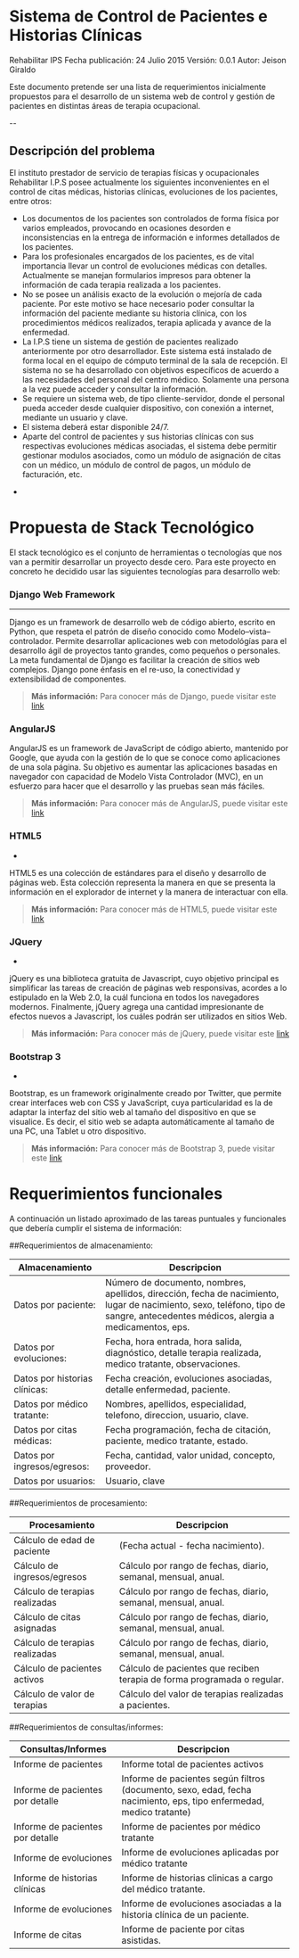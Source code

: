 Sistema de Control de Pacientes e Historias Clínicas
===================
Rehabilitar IPS
Fecha publicación: 24 Julio 2015
Versión: 0.0.1
Autor: Jeison Giraldo


Este documento pretende ser una lista de requerimientos inicialmente propuestos para el desarrollo de un sistema web de control y gestión de pacientes en distintas áreas de terapia ocupacional.

--


Descripción del problema
-

El instituto prestador de servicio de terapias físicas y ocupacionales Rehabilitar I.P.S posee actualmente los siguientes inconvenientes en el control de citas médicas, historias clínicas, evoluciones de los pacientes, entre otros:

* Los documentos de los pacientes son controlados de forma física por varios empleados, provocando en ocasiones desorden e inconsistencias en la entrega de información e informes detallados de los pacientes.
* Para los profesionales encargados de los pacientes, es de vital importancia llevar un control de evoluciones médicas con detalles. Actualmente se manejan formularios impresos para obtener la información de cada terapia realizada a los pacientes.
* No se posee un análisis exacto de la evolución o mejoría de cada paciente. Por este motivo se hace necesario poder consultar la información del paciente mediante su historia clínica, con los procedimientos médicos realizados, terapia aplicada y avance de la enfermedad.
* La I.P.S tiene un sistema de gestión de pacientes realizado anteriormente por otro desarrollador. Este sistema está instalado de forma local en el equipo de cómputo terminal de la sala de recepción. El sistema no se ha desarrollado con objetivos específicos de acuerdo a las necesidades del personal del centro médico. Solamente una persona a la vez puede acceder y consultar la información.
* Se requiere un sistema web, de tipo cliente-servidor, donde el personal pueda acceder desde cualquier dispositivo, con conexión a internet, mediante un usuario y clave.
* El sistema deberá estar disponible 24/7.
* Aparte del control de pacientes y sus historias clínicas con sus respectivas evoluciones médicas asociadas, el sistema debe permitir gestionar modulos asociados, como un módulo de asignación de citas con un médico, un módulo de control de pagos, un módulo de facturación, etc.

-

Propuesta de Stack Tecnológico
==============================

El stack tecnológico es el conjunto de herramientas o tecnologías que nos van a permitir desarrollar un proyecto desde cero. Para este proyecto en concreto he decidido usar las siguientes tecnologías para desarrollo web:

### Django Web Framework
---
Django es un framework de desarrollo web de código abierto, escrito en Python, que respeta el patrón de diseño conocido como Modelo–vista–controlador. Permite desarrollar aplicaciones web con metodológías para el desarrollo ágil de proyectos tanto grandes, como pequeños o personales. La meta fundamental de Django es facilitar la creación de sitios web complejos. Django pone énfasis en el re-uso, la conectividad y extensibilidad de componentes.

> **Más información:** Para conocer más de Django, puede visitar este [link][1]

### AngularJS

AngularJS es un framework de JavaScript de código abierto, mantenido por Google, que ayuda con la gestión de lo que se conoce como aplicaciones de una sola página. Su objetivo es aumentar las aplicaciones basadas en navegador con capacidad de Modelo Vista Controlador (MVC), en un esfuerzo para hacer que el desarrollo y las pruebas sean más fáciles.

> **Más información:** Para conocer más de AngularJS, puede visitar este [link][2]

### HTML5
-
HTML5 es una colección de estándares para el diseño y desarrollo de páginas web. Esta colección representa la manera en que se presenta la información en el explorador de internet y la manera de interactuar con ella.

> **Más información:** Para conocer más de HTML5, puede visitar este [link][3]

### JQuery
-
jQuery es una biblioteca gratuita de Javascript, cuyo objetivo principal es simplificar las tareas de creación de páginas web responsivas, acordes a lo estipulado en la Web 2.0, la cuál funciona en todos los navegadores modernos.  Finalmente, jQuery agrega una cantidad impresionante de efectos nuevos a Javascript, los cuáles podrán ser utilizados en sitios Web.

> **Más información:** Para conocer más de jQuery, puede visitar este [link][4]

### Bootstrap 3
-
Bootstrap, es un framework originalmente creado por Twitter, que permite crear interfaces web con CSS y JavaScript, cuya particularidad es la de adaptar la interfaz del sitio web al tamaño del dispositivo en que se visualice. Es decir, el sitio web se adapta automáticamente al tamaño de una PC, una Tablet u otro dispositivo.

> **Más información:** Para conocer más de Bootstrap 3, puede visitar este [link][5]


Requerimientos funcionales
==========================
A continuación un listado aproximado de las tareas puntuales y funcionales que debería cumplir el sistema de información:

##Requerimientos de almacenamiento:


Almacenamiento     | Descripcion
 ---- | ---
Datos por paciente: | Número de documento, nombres, apellidos, dirección, fecha de nacimiento, lugar de nacimiento, sexo, teléfono, tipo de sangre, antecedentes médicos, alergia a medicamentos, eps.
Datos por evoluciones:    | Fecha, hora entrada, hora salida, diagnóstico, detalle terapia realizada, medico tratante, observaciones.
Datos por historias clínicas:     | Fecha creación, evoluciones asociadas, detalle enfermedad, paciente.
Datos por médico tratante: | Nombres, apellidos, especialidad, telefono, direccion, usuario, clave.
Datos por citas médicas: | Fecha programación, fecha de citación, paciente, medico tratante, estado.
Datos por ingresos/egresos: | Fecha, cantidad, valor unidad, concepto, proveedor.
Datos por usuarios: | Usuario, clave

##Requerimientos de procesamiento:

Procesamiento | Descripcion
 ---- | ----
Cálculo de edad de paciente | (Fecha actual - fecha nacimiento).
Cálculo de ingresos/egresos | Cálculo por rango de fechas, diario, semanal, mensual, anual.
Cálculo de terapias realizadas | Cálculo por rango de fechas, diario, semanal, mensual, anual.
Cálculo de citas asignadas | Cálculo por rango de fechas, diario, semanal, mensual, anual.
Cálculo de terapias realizadas | Cálculo por rango de fechas, diario, semanal, mensual, anual.
Cálculo de pacientes activos | Cálculo de pacientes que reciben terapia de forma programada o regular.
Cálculo de valor de terapias | Cálculo del valor de terapias realizadas a pacientes.

##Requerimientos de consultas/informes:

Consultas/Informes | Descripcion
---- | ----
Informe de pacientes | Informe total de pacientes activos
Informe de pacientes por detalle | Informe de pacientes según filtros (documento, sexo, edad, fecha nacimiento, eps, tipo enfermedad, medico tratante)
Informe de pacientes por detalle | Informe de pacientes por médico tratante
Informe de evoluciones | Informe de evoluciones aplicadas por médico tratante
Informe de historias clínicas | Informe de historias clinicas a cargo del médico tratante.
Informe de evoluciones | Informe de evoluciones asociadas a la historia clínica de un paciente.
Informe de citas | Informe de paciente por citas asistidas.


[1]: http://www.djangoproject.com/
[2]: https://angularjs.org/
[3]: https://es.wikipedia.org/wiki/HTML5/
[4]: http://www.jquery.com/
[5]: http://www.getbootstrap.com/